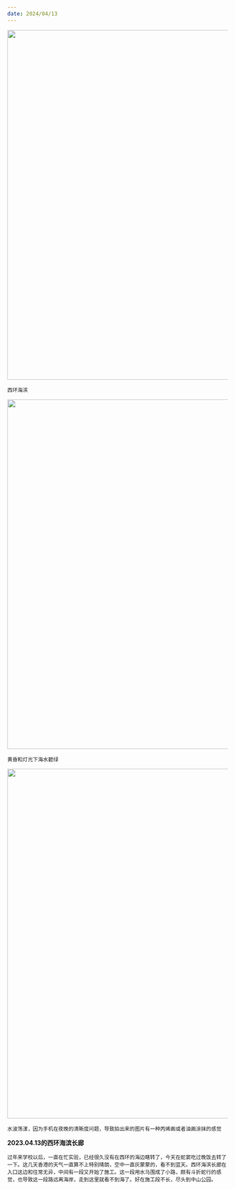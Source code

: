 ```yaml
---
date: 2024/04/13
---
```

<img src="https://cdn.jsdelivr.net/gh/lifeiny/imageField/plog/003/xihuan3_1.JPG" width="800" />

<small>西环海滨</small> 

<img src="https://cdn.jsdelivr.net/gh/lifeiny/imageField/plog/003/xihuan3_2.JPG" width="800" />

<small>黄昏和灯光下海水碧绿</small> 

<img src="https://cdn.jsdelivr.net/gh/lifeiny/imageField/plog/003/xihuan3_3.JPG" width="800" />

<small>水波荡漾，因为手机在夜晚的清晰度问题，导致拍出来的图片有一种丙烯画或者油画涂抹的感觉</small>

**2023.04.13的西环海滨长廊**

<small>过年来学校以后，一直在忙实验，已经很久没有在西环的海边瞎转了，今天在蛇窦吃过晚饭去转了一下。这几天香港的天气一直算不上特别晴朗，空中一直灰蒙蒙的，看不到蓝天。西环海滨长廊在入口这边和往常无异，中间有一段又开始了施工。这一段用水马围成了小路，颇有斗折蛇行的感觉，也导致这一段路远离海岸，走到这里就看不到海了。好在施工段不长，尽头到中山公园。</small>
